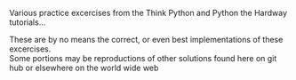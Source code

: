 Various practice excercises from the Think Python and Python the Hardway tutorials...

These are by no means the correct, or even best implementations of these excercises.  
Some portions may be reproductions of other solutions found here on git hub or elsewhere on the world wide web
